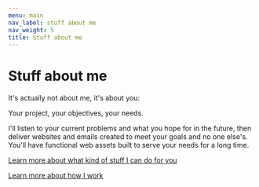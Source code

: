 ```yaml
---
menu: main
nav_label: stuff about me
nav_weight: 5
title: Stuff about me
---
```


# Stuff about me

It's actually not about me, it's about you:

Your project, your objectives, your needs.

I'll listen to your current problems and what you hope for in the future, then deliver websites and emails created to meet your goals and no one else's.  You'll have functional web assets built to serve your needs for a long time. 


[Learn more about what kind of stuff I can do for you](/services.html)

[Learn more about how I work](/process.html)